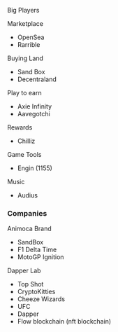 
Big Players

Marketplace
- OpenSea
- Rarrible

Buying Land
- Sand Box
- Decentraland

Play to earn
- Axie Infinity
- Aavegotchi

Rewards
- Chilliz

Game Tools
- Engin (1155)

Music
- Audius


### Companies
Animoca Brand
- SandBox
- F1 Delta Time
- MotoGP Ignition

Dapper Lab
- Top Shot
- CryptoKitties
- Cheeze Wizards
- UFC
- Dapper
- Flow blockchain (nft blockchain)



